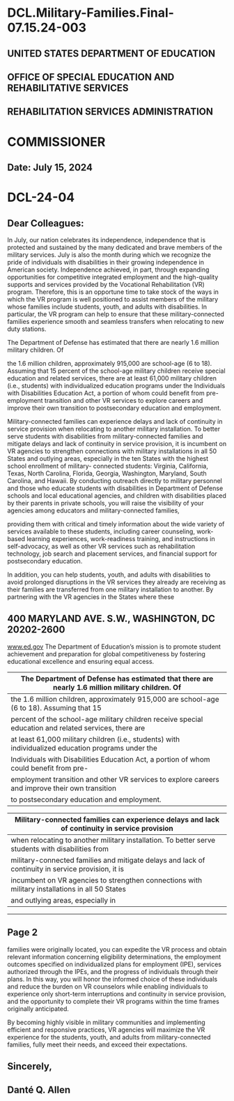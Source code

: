 # DCL.Military-Families.Final-07.15.24-003





## UNITED STATES DEPARTMENT OF EDUCATION

## OFFICE OF SPECIAL EDUCATION AND REHABILITATIVE SERVICES
## REHABILITATION SERVICES ADMINISTRATION
# COMMISSIONER

## Date: July 15, 2024

# DCL-24-04

## Dear Colleagues:

In July, our nation celebrates its independence, independence that is protected and sustained by the
many dedicated and brave members of the military services. July is also the month during which
we recognize the pride of individuals with disabilities in their growing independence in American
society. Independence achieved, in part, through expanding opportunities for competitive
integrated employment and the high-quality supports and services provided by the Vocational
Rehabilitation (VR) program. Therefore, this is an opportune time to take stock of the ways in
which the VR program is well positioned to assist members of the military whose families include
students, youth, and adults with disabilities. In particular, the VR program can help to ensure that
these military-connected families experience smooth and seamless transfers when relocating to
new duty stations.

The Department of Defense has estimated that there are nearly 1.6 million military children. Of

the 1.6 million children, approximately 915,000 are school-age (6 to 18). Assuming that 15
percent of the school-age military children receive special education and related services, there are
at least 61,000 military children (i.e., students) with individualized education programs under the
Individuals with Disabilities Education Act, a portion of whom could benefit from pre-
employment transition and other VR services to explore careers and improve their own transition
to postsecondary education and employment.

Military-connected families can experience delays and lack of continuity in service provision
when relocating to another military installation. To better serve students with disabilities from
military-connected families and mitigate delays and lack of continuity in service provision, it is
incumbent on VR agencies to strengthen connections with military installations in all 50 States
and outlying areas, especially in the ten States with the highest school enrollment of military-
connected students: Virginia, California, Texas, North Carolina, Florida, Georgia, Washington,
Maryland, South Carolina, and Hawaii. By conducting outreach directly to military personnel and
those who educate students with disabilities in Department of Defense schools and local
educational agencies, and children with disabilities placed by their parents in private schools, you
will raise the visibility of your agencies among educators and military-connected families,

providing them with critical and timely information about the wide variety of services available to
these students, including career counseling, work-based learning experiences, work-readiness
training, and instructions in self-advocacy, as well as other VR services such as rehabilitation
technology, job search and placement services, and financial support for postsecondary education.

In addition, you can help students, youth, and adults with disabilities to avoid prolonged
disruptions in the VR services they already are receiving as their families are transferred from one
military installation to another. By partnering with the VR agencies in the States where these

## 400 MARYLAND AVE. S.W., WASHINGTON, DC 20202-2600
www.ed.gov
The Department of Education’s mission is to promote student achievement and preparation for global competitiveness
by fostering educational excellence and ensuring equal access.


| The Department of Defense has estimated that there are nearly 1.6 million military children. Of |
| --- |
| the 1.6 million children, approximately 915,000 are school-age (6 to 18). Assuming that 15 |
| percent of the school-age military children receive special education and related services, there are |
| at least 61,000 military children (i.e., students) with individualized education programs under the |
| Individuals with Disabilities Education Act, a portion of whom could benefit from pre- |
| employment transition and other VR services to explore careers and improve their own transition |
| to postsecondary education and employment. |



| Military-connected families can experience delays and lack of continuity in service provision |
| --- |
| when relocating to another military installation. To better serve students with disabilities from |
| military-connected families and mitigate delays and lack of continuity in service provision, it is |
| incumbent on VR agencies to strengthen connections with military installations in all 50 States |
| and outlying areas, especially in |



---
## Page 2







families were originally located, you can expedite the VR process and obtain relevant information
concerning eligibility determinations, the employment outcomes specified on individualized plans
for employment (IPE), services authorized through the IPEs, and the progress of individuals
through their plans. In this way, you will honor the informed choice of these individuals and
reduce the burden on VR counselors while enabling individuals to experience only short-term
interruptions and continuity in service provision, and the opportunity to complete their VR
programs within the time frames originally anticipated.

By becoming highly visible in military communities and implementing efficient and responsive
practices, VR agencies will maximize the VR experience for the students, youth, and adults from
military-connected families, fully meet their needs, and exceed their expectations.

## Sincerely,




## Danté Q. Allen



































